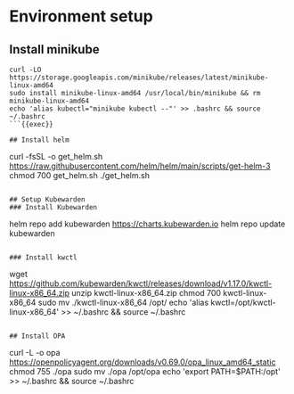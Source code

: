 # Environment setup

## Install minikube

```
curl -LO https://storage.googleapis.com/minikube/releases/latest/minikube-linux-amd64
sudo install minikube-linux-amd64 /usr/local/bin/minikube && rm minikube-linux-amd64
echo 'alias kubectl="minikube kubectl --"' >> .bashrc && source ~/.bashrc
```{{exec}}

## Install helm
```
curl -fsSL -o get_helm.sh https://raw.githubusercontent.com/helm/helm/main/scripts/get-helm-3
chmod 700 get_helm.sh
./get_helm.sh
```{{exec}}

## Setup Kubewarden
### Install Kubewarden
```
helm repo add kubewarden https://charts.kubewarden.io
helm repo update kubewarden
```{{exec}}

### Install kwctl
```
wget https://github.com/kubewarden/kwctl/releases/download/v1.17.0/kwctl-linux-x86_64.zip
unzip kwctl-linux-x86_64.zip
chmod 700 kwctl-linux-x86_64
sudo mv ./kwctl-linux-x86_64 /opt/
echo 'alias kwctl=/opt/kwctl-linux-x86_64' >> ~/.bashrc && source ~/.bashrc
```{{exec}}

## Install OPA
```
curl -L -o opa https://openpolicyagent.org/downloads/v0.69.0/opa_linux_amd64_static
chmod 755 ./opa
sudo mv ./opa /opt/opa
echo 'export PATH=$PATH:/opt' >> ~/.bashrc && source ~/.bashrc
```{{exec}}